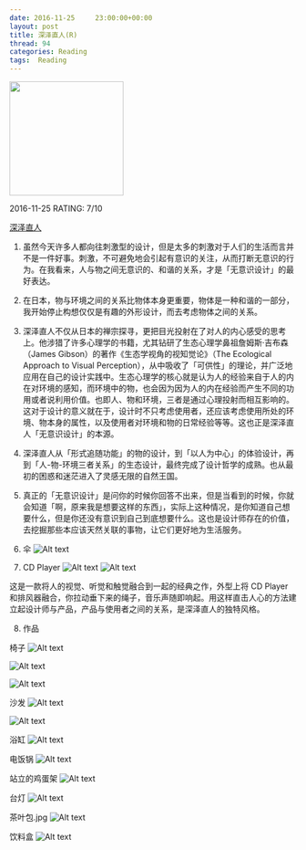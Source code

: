 ```yaml
---
date: 2016-11-25	 23:00:00+00:00
layout: post
title: 深泽直人(R)
thread: 94
categories: Reading
tags:  Reading
---
```


<img src="https://images-cn.ssl-images-amazon.com/images/I/41ZRxJugoXL.jpg" width="200" />

2016-11-25 RATING: 7/10

[深泽直人](https://www.amazon.cn/深泽直人-深泽直人/dp/B01M23OKCP/ref=sr_1_1?ie=UTF8&qid=1480182289)

1. 虽然今天许多人都向往刺激型的设计，但是太多的刺激对于人们的生活而言并不是一件好事。刺激，不可避免地会引起有意识的关注，从而打断无意识的行为。在我看来，人与物之间无意识的、和谐的关系，才是「无意识设计」的最好表达。

2. 在日本，物与环境之间的关系比物体本身更重要，物体是一种和谐的一部分，我开始停止构想仅仅是有趣的外形设计，而去考虑物体之间的关系。

3. 深泽直人不仅从日本的禅宗探寻，更把目光投射在了对人的内心感受的思考上。他涉猎了许多心理学的书籍，尤其钻研了生态心理学鼻祖詹姆斯·吉布森（James Gibson）的著作《生态学视角的视知觉论》（The Ecological Approach to Visual Perception），从中吸收了「可供性」的理论，并广泛地应用在自己的设计实践中。生态心理学的核心就是认为人的经验来自于人的内在对环境的感知，而环境中的物，也会因为因为人的内在经验而产生不同的功用或者说利用价值。也即人、物和环境，三者是通过心理投射而相互影响的。这对于设计的意义就在于，设计时不只考虑使用者，还应该考虑使用所处的环境、物本身的属性，以及使用者对环境和物的日常经验等等。这也正是深泽直人「无意识设计」的本源。

4. 深泽直人从「形式追随功能」的物的设计，到「以人为中心」的体验设计，再到「人-物-环境三者关系」的生态设计，最终完成了设计哲学的成熟。也从最初的困惑和迷茫进入了灵感无限的自然王国。

5. 真正的「无意识设计」是问你的时候你回答不出来，但是当看到的时候，你就会知道「啊，原来我是想要这样的东西」，实际上这种情况，是你知道自己想要什么，但是你还没有意识到自己到底想要什么。这也是设计师存在的价值，去挖掘那些本应该天然关联的事物，让它们更好地为生活服务。

6. 伞
![Alt text](/images/深泽直人/带凹槽的雨伞.jpg)

 7.  CD Player
![Alt text](/images/深泽直人/CD播放器.jpg)
![Alt text](/images/深泽直人/CD播放器2.jpg)  

这是一款将人的视觉、听觉和触觉融合到一起的经典之作，外型上将 CD Player 和排风器融合，你拉动垂下来的绳子，音乐声随即响起。用这样直击人心的方法建立起设计师与产品，产品与使用者之间的关系，是深泽直人的独特风格。

8. 作品

 椅子
![Alt text](/images/深泽直人/椅子.jpg)

![Alt text](/images/深泽直人/椅子2.jpg)

![Alt text](/images/深泽直人/广岛椅子.jpg)

沙发
![Alt text](/images/深泽直人/沙发.jpg)

![Alt text](/images/深泽直人/沙发2.jpg)

浴缸
![Alt text](/images/深泽直人/浴缸.jpg)

电饭锅
![Alt text](/images/深泽直人/电饭锅.jpg)

站立的鸡蛋架
![Alt text](/images/深泽直人/站立的鸡蛋架.jpg) 

台灯
![Alt text](/images/深泽直人/台灯.jpg) 

茶叶包.jpg
![Alt text](/images/深泽直人/茶叶包.jpg) 

饮料盒
![Alt text](/images/深泽直人/饮料盒.jpg)